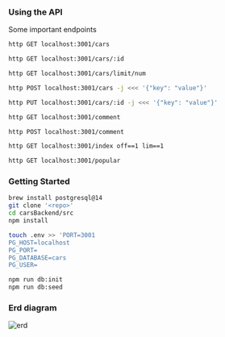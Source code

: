 ### Using the API
Some important endpoints
```bash
http GET localhost:3001/cars

http GET localhost:3001/cars/:id

http GET localhost:3001/cars/limit/num

http POST localhost:3001/cars -j <<< '{"key": "value"}'

http PUT localhost:3001/cars/:id -j <<< '{"key": "value"}'

http GET localhost:3001/comment

http POST localhost:3001/comment

http GET localhost:3001/index off==1 lim==1

http GET localhost:3001/popular
```
### Getting Started
```bash
brew install postgresql@14
git clone '<repo>'
cd carsBackend/src
npm install

touch .env >> 'PORT=3001
PG_HOST=localhost
PG_PORT=
PG_DATABASE=cars
PG_USER=
```
```bash
npm run db:init
npm run db:seed
```
### Erd diagram
![erd](https://i.imgur.com/zevkTY6.png)